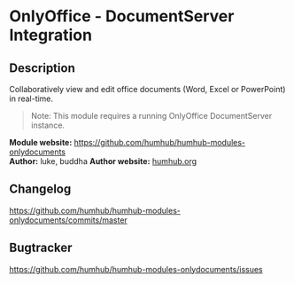 OnlyOffice - DocumentServer Integration
=======================================

## Description
Collaboratively view and edit office documents (Word, Excel or PowerPoint) in real-time.

> Note: This module requires a running OnlyOffice DocumentServer instance.

__Module website:__ <https://github.com/humhub/humhub-modules-onlydocuments>    
__Author:__ luke, buddha
__Author website:__ [humhub.org](http://humhub.org)    

## Changelog

<https://github.com/humhub/humhub-modules-onlydocuments/commits/master>

## Bugtracker

<https://github.com/humhub/humhub-modules-onlydocuments/issues>
